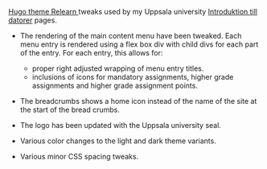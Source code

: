 [Hugo theme Relearn ](https://mcshelby.github.io/hugo-theme-relearn/) tweaks used by my Uppsala university [Introduktion till datorer](https://introduktion-till-datorer.github.io/) pages. 

- The rendering of the main content menu have been tweaked. Each menu entry is rendered using a flex box div with child divs for each part of the entry.  For each entry, this allows for:

  - proper right adjusted wrapping of menu entry titles.
  - inclusions of icons for mandatory assignments, higher grade assignments and higher grade assignment points. 

- The breadcrumbs shows a home icon instead of the name of the site at the start of the bread crumbs. 
- The logo has been updated with the Uppsala university seal.
- Various color changes to the light and dark theme variants. 
- Various minor CSS spacing tweaks. 


